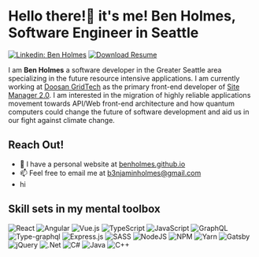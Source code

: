 # Hello there!👋 it's me! Ben Holmes, Software Engineer in Seattle

[![Linkedin: Ben Holmes](https://img.shields.io/badge/-Ben%20Holmes-blue?style=flat-square&logo=Linkedin&logoColor=white&link=https://www.linkedin.com/in/beneholmes/)](https://www.linkedin.com/in/beneholmes/)
[![Download Resume](https://img.shields.io/badge/-Download%20Resume-grey?style=flat-square)](https://github.com/BenHolmes/benholmes.github.io/raw/main/src/assets/images/Holmes_Resume_v4.5.pdf)

I am **Ben Holmes** a software developer in the Greater Seattle area specializing in the future resource intensive applications. 
I am currently working at [Doosan GridTech](https://www.doosangridtech.com/) as the primary front-end developer of [Site Manager 2.0](https://www.doosangridtech.com/products/overview/). 
I am interested in the migration of highly reliable applications movement towards API/Web front-end architecture and how quantum computers could change the future of software development and aid us in our fight against climate change.

## Reach Out!
* 🔗 I have a personal website at [benholmes.github.io](https://benholmes.github.io/)
* 📫 Feel free to email me at [b3njaminholmes@gmail.com](b3njaminholmes@gmail.com)
* hi

## Skill sets in my mental toolbox
![React](https://img.shields.io/badge/react-%2320232a.svg?style=for-the-badge&logo=react&logoColor=%2361DAFB)
![Angular](https://img.shields.io/badge/angular-%23DD0031.svg?style=for-the-badge&logo=angular&logoColor=white)
![Vue.js](https://img.shields.io/badge/vuejs-%2335495e.svg?style=for-the-badge&logo=vuedotjs&logoColor=%234FC08D)
![TypeScript](https://img.shields.io/badge/typescript-%23007ACC.svg?style=for-the-badge&logo=typescript&logoColor=white)
![JavaScript](https://img.shields.io/badge/javascript-%23323330.svg?style=for-the-badge&logo=javascript&logoColor=%23F7DF1E)
![GraphQL](https://img.shields.io/badge/-GraphQL-E10098?style=for-the-badge&logo=graphql&logoColor=white)
![Type-graphql](https://img.shields.io/badge/-TypeGraphQL-%23C04392?style=for-the-badge)
![Express.js](https://img.shields.io/badge/express.js-%23404d59.svg?style=for-the-badge&logo=express&logoColor=%2361DAFB)
![SASS](https://img.shields.io/badge/SASS-hotpink.svg?style=for-the-badge&logo=SASS&logoColor=white)
![NodeJS](https://img.shields.io/badge/node.js-6DA55F?style=for-the-badge&logo=node.js&logoColor=white)
![NPM](https://img.shields.io/badge/NPM-%23000000.svg?style=for-the-badge&logo=npm&logoColor=white)
![Yarn](https://img.shields.io/badge/yarn-%232C8EBB.svg?style=for-the-badge&logo=yarn&logoColor=white)
![Gatsby](https://img.shields.io/badge/Gatsby-%23663399.svg?style=for-the-badge&logo=gatsby&logoColor=white)
![jQuery](https://img.shields.io/badge/jquery-%230769AD.svg?style=for-the-badge&logo=jquery&logoColor=white)
![.Net](https://img.shields.io/badge/.NET-5C2D91?style=for-the-badge&logo=.net&logoColor=white)
![C#](https://img.shields.io/badge/c%23-%23239120.svg?style=for-the-badge&logo=c-sharp&logoColor=white)
![Java](https://img.shields.io/badge/java-%23ED8B00.svg?style=for-the-badge&logo=java&logoColor=white)
![C++](https://img.shields.io/badge/c++-%2300599C.svg?style=for-the-badge&logo=c%2B%2B&logoColor=white)
